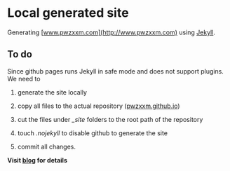 # Local generated site
Generating [www.pwzxxm.com](http://www.pwzxxm.com) using [Jekyll](https://jekyllrb.com/). 

## To do
Since github pages runs Jekyll in safe mode and does not support plugins. We need to 

1. generate the site locally

2. copy all files to the actual repository ([pwzxxm.github.io](https://github.com/PwzXxm/PwzXxm.github.io))

3. cut the files under  *_site* folders to the root path of the repository

4. touch *.nojekyll* to disable github to generate the site

5. commit all changes.

**Visit [blog](http://www.pwzxxm.com) for details**
